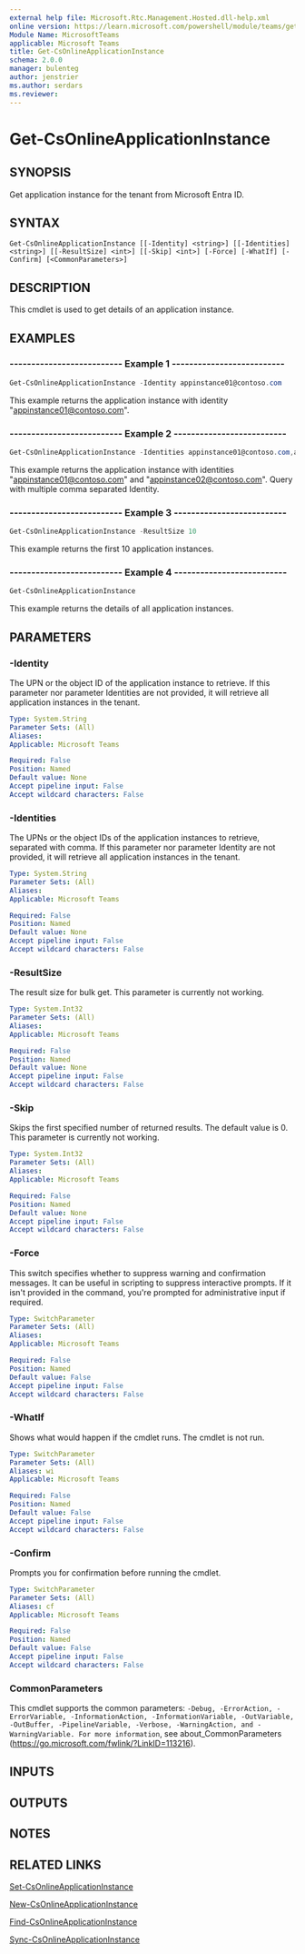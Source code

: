 ```yaml
---
external help file: Microsoft.Rtc.Management.Hosted.dll-help.xml
online version: https://learn.microsoft.com/powershell/module/teams/get-csonlineapplicationinstance
Module Name: MicrosoftTeams
applicable: Microsoft Teams
title: Get-CsOnlineApplicationInstance
schema: 2.0.0
manager: bulenteg
author: jenstrier
ms.author: serdars
ms.reviewer:
---
```


# Get-CsOnlineApplicationInstance

## SYNOPSIS
Get application instance for the tenant from Microsoft Entra ID.

## SYNTAX

```
Get-CsOnlineApplicationInstance [[-Identity] <string>] [[-Identities] <string>] [[-ResultSize] <int>] [[-Skip] <int>] [-Force] [-WhatIf] [-Confirm] [<CommonParameters>]
```

## DESCRIPTION
This cmdlet is used to get details of an application instance.

## EXAMPLES

### -------------------------- Example 1 --------------------------
```powershell
Get-CsOnlineApplicationInstance -Identity appinstance01@contoso.com
```

This example returns the application instance with identity "appinstance01@contoso.com".
### -------------------------- Example 2 --------------------------
```powershell
Get-CsOnlineApplicationInstance -Identities appinstance01@contoso.com,appinstance02@contoso.com
```

This example returns the application instance with identities "appinstance01@contoso.com" and "appinstance02@contoso.com". Query with multiple comma separated Identity.

### -------------------------- Example 3 --------------------------
```powershell
Get-CsOnlineApplicationInstance -ResultSize 10
```

This example returns the first 10 application instances.

### -------------------------- Example 4 --------------------------
```powershell
Get-CsOnlineApplicationInstance
```

This example returns the details of all application instances.

## PARAMETERS

### -Identity
The UPN or the object ID of the application instance to retrieve. If this parameter nor parameter Identities are not provided, it will retrieve all application instances in the tenant.

```yaml
Type: System.String
Parameter Sets: (All)
Aliases:
Applicable: Microsoft Teams

Required: False
Position: Named
Default value: None
Accept pipeline input: False
Accept wildcard characters: False
```

### -Identities
The UPNs or the object IDs of the application instances to retrieve, separated with comma. If this parameter nor parameter Identity are not provided, it will retrieve all application instances in the tenant.

```yaml
Type: System.String
Parameter Sets: (All)
Aliases:
Applicable: Microsoft Teams

Required: False
Position: Named
Default value: None
Accept pipeline input: False
Accept wildcard characters: False
```

### -ResultSize
The result size for bulk get. This parameter is currently not working.

```yaml
Type: System.Int32
Parameter Sets: (All)
Aliases:
Applicable: Microsoft Teams

Required: False
Position: Named
Default value: None
Accept pipeline input: False
Accept wildcard characters: False
```

### -Skip
Skips the first specified number of returned results. The default value is 0. This parameter is currently not working.

```yaml
Type: System.Int32
Parameter Sets: (All)
Aliases:
Applicable: Microsoft Teams

Required: False
Position: Named
Default value: None
Accept pipeline input: False
Accept wildcard characters: False
```

### -Force
This switch specifies whether to suppress warning and confirmation messages. It can be useful in scripting to suppress interactive prompts. If it isn't provided in the command, you're prompted for administrative input if required.

```yaml
Type: SwitchParameter
Parameter Sets: (All)
Aliases:
Applicable: Microsoft Teams

Required: False
Position: Named
Default value: False
Accept pipeline input: False
Accept wildcard characters: False
```

### -WhatIf
Shows what would happen if the cmdlet runs.
The cmdlet is not run.

```yaml
Type: SwitchParameter
Parameter Sets: (All)
Aliases: wi
Applicable: Microsoft Teams

Required: False
Position: Named
Default value: False
Accept pipeline input: False
Accept wildcard characters: False
```

### -Confirm
Prompts you for confirmation before running the cmdlet.

```yaml
Type: SwitchParameter
Parameter Sets: (All)
Aliases: cf
Applicable: Microsoft Teams

Required: False
Position: Named
Default value: False
Accept pipeline input: False
Accept wildcard characters: False
```

### CommonParameters
This cmdlet supports the common parameters: `-Debug, -ErrorAction, -ErrorVariable, -InformationAction, -InformationVariable, -OutVariable, -OutBuffer, -PipelineVariable, -Verbose, -WarningAction, and -WarningVariable. For more information`, see about_CommonParameters (https://go.microsoft.com/fwlink/?LinkID=113216).

## INPUTS

## OUTPUTS

## NOTES

## RELATED LINKS

[Set-CsOnlineApplicationInstance](Set-CsOnlineApplicationInstance.md)

[New-CsOnlineApplicationInstance](New-CsOnlineApplicationInstance.md)

[Find-CsOnlineApplicationInstance](Find-CsOnlineApplicationInstance.md)

[Sync-CsOnlineApplicationInstance](Sync-CsOnlineApplicationInstance.md)
